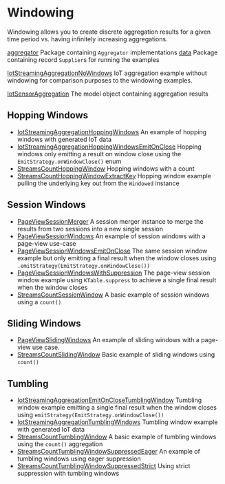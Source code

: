 # Windowing 

Windowing allows you to create discrete aggregation results for a given time period vs. having infinitely increasing aggregations.

[aggregator](aggregator) Package containing `Aggregator` implementations
[data](data) Package containing record `Supplier`s for running the examples
 

[IotStreamingAggregationNoWindows](IotStreamingAggregationNoWindows.java) IoT aggregation example without windowing for comparison purposes to the windowing examples.

[IotSensorAggregation](IotSensorAggregation.java) The model object containing aggregation results 

## Hopping Windows

* [IotStreamingAggregationHoppingWindows](hopping/IotStreamingAggregationHoppingWindows.java) An example of hopping windows with generated IoT data
* [IotStreamingAggregationHoppingWindowsEmitOnClose](hopping/IotStreamingAggregationHoppingWindowsEmitOnClose.java) Hopping windows only emitting a result on window close using the `EmitStrategy.onWindowClose()` enum
* [StreamsCountHoppingWindow](hopping/StreamsCountHoppingWindow.java) Hopping windows with a count
* [StreamsCountHoppingWindowExtractKey](hopping/StreamsCountHoppingWindowExtractKey.java) Hopping window example pulling the underlying key out from the `Windowed` instance

## Session Windows

* [PageViewSessionMerger](session/PageViewSessionMerger.java) A session merger instance to merge the results from two sessions into a new single session
* [PageViewSessionWindows](session/PageViewSessionWindows.java) An example of session windows with a page-view use-case
* [PageViewSessionWindowsEmitOnClose](session/PageViewSessionWindowsEmitOnClose.java) The same session window example but only emitting a final result when the window closes using `.emitStrategy(EmitStrategy.onWindowClose())`
* [PageViewSessionWindowsWithSuppression](session/PageViewSessionWindowsWithSuppression.java) The page-view session window example using `KTable.suppress` to achieve a single final result when the window closes
* [StreamsCountSessionWindow](session/StreamsCountSessionWindow.java) A basic example of session windows using a `count()`

## Sliding Windows

* [PageViewSlidingWindows](sliding/PageViewSlidingWindows.java) An example of sliding windows with a page-view use case.
* [StreamsCountSlidingWindow](sliding/StreamsCountSlidingWindow.java) Basic example of sliding windows using `count()`

## Tumbling

* [IotStreamingAggregationEmitOnCloseTumblingWindow](tumbling/IotStreamingAggregationEmitOnCloseTumblingWindow.java) Tumbling window example emitting a single final result when the window closes using `emitStrategy(EmitStrategy.onWindowClose())`
* [IotStreamingAggregationTumblingWindows](tumbling/IotStreamingAggregationTumblingWindows.java) Tumbling window example with generated IoT data
* [StreamsCountTumblingWindow](tumbling/StreamsCountTumblingWindow.java) A basic example of tumbling windows using the `count()` aggregation
* [StreamsCountTumblingWindowSuppressedEager](tumbling/StreamsCountTumblingWindowSuppressedEager.java) An example of tumbling windows using eager suppression
* [StreamsCountTumblingWindowSuppressedStrict](tumbling/StreamsCountTumblingWindowSuppressedStrict.java) Using strict suppression with tumbling windows
